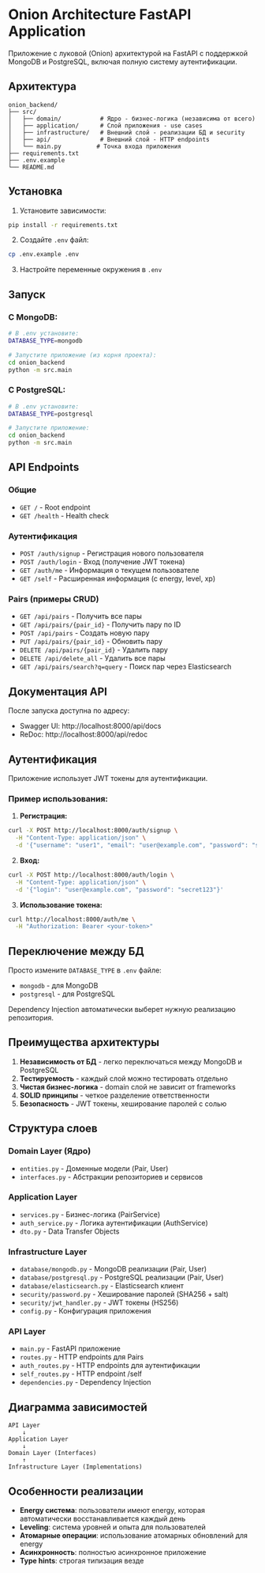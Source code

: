 # Onion Architecture FastAPI Application

Приложение с луковой (Onion) архитектурой на FastAPI с поддержкой MongoDB и PostgreSQL, включая полную систему аутентификации.

## Архитектура

```
onion_backend/
├── src/
│   ├── domain/           # Ядро - бизнес-логика (независима от всего)
│   ├── application/      # Слой приложения - use cases
│   ├── infrastructure/   # Внешний слой - реализации БД и security
│   ├── api/              # Внешний слой - HTTP endpoints
│   └── main.py          # Точка входа приложения
├── requirements.txt
├── .env.example
└── README.md
```

## Установка

1. Установите зависимости:
```bash
pip install -r requirements.txt
```

2. Создайте `.env` файл:
```bash
cp .env.example .env
```

3. Настройте переменные окружения в `.env`

## Запуск

### С MongoDB:
```bash
# В .env установите:
DATABASE_TYPE=mongodb

# Запустите приложение (из корня проекта):
cd onion_backend
python -m src.main
```

### С PostgreSQL:
```bash
# В .env установите:
DATABASE_TYPE=postgresql

# Запустите приложение:
cd onion_backend
python -m src.main
```

## API Endpoints

### Общие
- `GET /` - Root endpoint
- `GET /health` - Health check

### Аутентификация
- `POST /auth/signup` - Регистрация нового пользователя
- `POST /auth/login` - Вход (получение JWT токена)
- `GET /auth/me` - Информация о текущем пользователе
- `GET /self` - Расширенная информация (с energy, level, xp)

### Pairs (примеры CRUD)
- `GET /api/pairs` - Получить все пары
- `GET /api/pairs/{pair_id}` - Получить пару по ID
- `POST /api/pairs` - Создать новую пару
- `PUT /api/pairs/{pair_id}` - Обновить пару
- `DELETE /api/pairs/{pair_id}` - Удалить пару
- `DELETE /api/delete_all` - Удалить все пары
- `GET /api/pairs/search?q=query` - Поиск пар через Elasticsearch

## Документация API

После запуска доступна по адресу:
- Swagger UI: http://localhost:8000/api/docs
- ReDoc: http://localhost:8000/api/redoc

## Аутентификация

Приложение использует JWT токены для аутентификации.

### Пример использования:

1. **Регистрация:**
```bash
curl -X POST http://localhost:8000/auth/signup \
  -H "Content-Type: application/json" \
  -d '{"username": "user1", "email": "user@example.com", "password": "secret123"}'
```

2. **Вход:**
```bash
curl -X POST http://localhost:8000/auth/login \
  -H "Content-Type: application/json" \
  -d '{"login": "user@example.com", "password": "secret123"}'
```

3. **Использование токена:**
```bash
curl http://localhost:8000/auth/me \
  -H "Authorization: Bearer <your-token>"
```

## Переключение между БД

Просто измените `DATABASE_TYPE` в `.env` файле:
- `mongodb` - для MongoDB
- `postgresql` - для PostgreSQL

Dependency Injection автоматически выберет нужную реализацию репозитория.

## Преимущества архитектуры

1. **Независимость от БД** - легко переключаться между MongoDB и PostgreSQL
2. **Тестируемость** - каждый слой можно тестировать отдельно
3. **Чистая бизнес-логика** - domain слой не зависит от frameworks
4. **SOLID принципы** - четкое разделение ответственности
5. **Безопасность** - JWT токены, хеширование паролей с солью

## Структура слоев

### Domain Layer (Ядро)
- `entities.py` - Доменные модели (Pair, User)
- `interfaces.py` - Абстракции репозиториев и сервисов

### Application Layer
- `services.py` - Бизнес-логика (PairService)
- `auth_service.py` - Логика аутентификации (AuthService)
- `dto.py` - Data Transfer Objects

### Infrastructure Layer
- `database/mongodb.py` - MongoDB реализации (Pair, User)
- `database/postgresql.py` - PostgreSQL реализации (Pair, User)
- `database/elasticsearch.py` - Elasticsearch клиент
- `security/password.py` - Хеширование паролей (SHA256 + salt)
- `security/jwt_handler.py` - JWT токены (HS256)
- `config.py` - Конфигурация приложения

### API Layer
- `main.py` - FastAPI приложение
- `routes.py` - HTTP endpoints для Pairs
- `auth_routes.py` - HTTP endpoints для аутентификации
- `self_routes.py` - HTTP endpoint /self
- `dependencies.py` - Dependency Injection

## Диаграмма зависимостей

```
API Layer
    ↓
Application Layer
    ↓
Domain Layer (Interfaces)
    ↑
Infrastructure Layer (Implementations)
```

## Особенности реализации

- **Energy система**: пользователи имеют energy, которая автоматически восстанавливается каждый день
- **Leveling**: система уровней и опыта для пользователей
- **Атомарные операции**: использование атомарных обновлений для energy
- **Асинхронность**: полностью асинхронное приложение
- **Type hints**: строгая типизация везде
